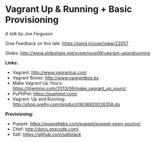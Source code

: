 Vagrant Up & Running + Basic Provisioning
==

_A talk by Joe Ferguson_

Give Feedback on this talk: https://joind.in/user/view/22057

Slides: http://www.slideshare.net/svpernova09/vagrant-upandrunning

__Links:__

* Vagrant: http://www.vagrantup.com
* Vagrant Boxes: http://www.vagrantbox.es
* Make Vagrant Up Yours: https://jtreminio.com/2013/06/make_vagrant_up_yours/
* PuPHPet: https://puphpet.com/
* Vagrant: Up and Running: http://shop.oreilly.com/product/0636920026358.do

__Provisioning:__

* Puppet: https://puppetlabs.com/puppet/puppet-open-source/
* Chef: http://docs.opscode.com/
* Salt: https://github.com/saltstack
